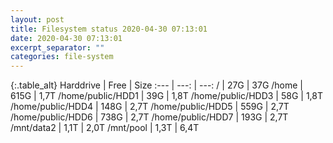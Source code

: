 ```yaml
---
layout: post
title: Filesystem status 2020-04-30 07:13:01
date: 2020-04-30 07:13:01
excerpt_separator: ""
categories: file-system
---
```

{:.table_alt}
Harddrive | Free | Size
:--- | ---: | ---:
/ | 27G | 37G
/home | 615G | 1,7T
/home/public/HDD1 | 39G | 1,8T
/home/public/HDD3 | 58G | 1,8T
/home/public/HDD4 | 148G | 2,7T
/home/public/HDD5 | 559G | 2,7T
/home/public/HDD6 | 738G | 2,7T
/home/public/HDD7 | 193G | 2,7T
/mnt/data2 | 1,1T | 2,0T
/mnt/pool | 1,3T | 6,4T
